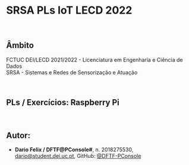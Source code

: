 # SRSA PLs IoT LECD 2022


<br />

## Âmbito
FCTUC DEI/LECD 2021/2022 - Licenciatura em Engenharia e Ciência de Dados <br />
SRSA - Sistemas e Redes de Sensorização e Atuação <br />


<br />

## PLs / Exercícios: Raspberry Pi


<br />

## Autor:
* **Dario Felix / DFTF@PConsole#**, n. 2018275530, dario@student.dei.uc.pt, GitHub: [@DFTF-PConsole](https://github.com/DFTF-PConsole)
